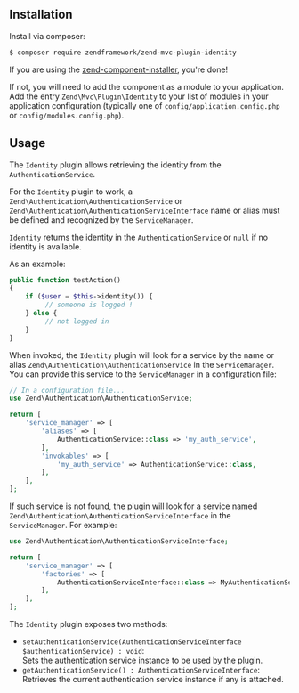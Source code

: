 ## Installation

Install via composer:

```bash
$ composer require zendframework/zend-mvc-plugin-identity
```

If you are using the
[zend-component-installer](https://docs.zendframework.com/zend-component-installer),
you're done!

If not, you will need to add the component as a module to your application. Add
the entry `Zend\Mvc\Plugin\Identity` to your list of modules in your application
configuration (typically one of `config/application.config.php` or 
`config/modules.config.php`).

## Usage

The `Identity` plugin allows retrieving the identity from the
`AuthenticationService`.

For the `Identity` plugin to work, a `Zend\Authentication\AuthenticationService`
or `Zend\Authentication\AuthenticationServiceInterface` name or alias must be
defined and recognized by the `ServiceManager`.

`Identity` returns the identity in the `AuthenticationService` or `null` if no
identity is available.

As an example:

```php
public function testAction()
{
    if ($user = $this->identity()) {
         // someone is logged !
    } else {
         // not logged in
    }
}
```

When invoked, the `Identity` plugin will look for a service by the name or alias
`Zend\Authentication\AuthenticationService` in the `ServiceManager`. You can
provide this service to the `ServiceManager` in a configuration file:

```php
// In a configuration file...
use Zend\Authentication\AuthenticationService;

return [
    'service_manager' => [
        'aliases' => [
            AuthenticationService::class => 'my_auth_service',
        ],
        'invokables' => [
            'my_auth_service' => AuthenticationService::class,
        ],
    ],
];
```

If such service is not found, the plugin will look for a service named
`Zend\Authentication\AuthenticationServiceInterface` in the `ServiceManager`.
For example:

```php
use Zend\Authentication\AuthenticationServiceInterface;

return [
    'service_manager' => [
        'factories' => [
            AuthenticationServiceInterface::class => MyAuthenticationServiceFactory::class,
        ],
    ],
];
```
   
The `Identity` plugin exposes two methods:

* `setAuthenticationService(AuthenticationServiceInterface $authenticationService) : void`:  
  Sets the authentication service instance to be used by the plugin.
* `getAuthenticationService() : AuthenticationServiceInterface`:  
  Retrieves the current authentication service instance if any is attached.
